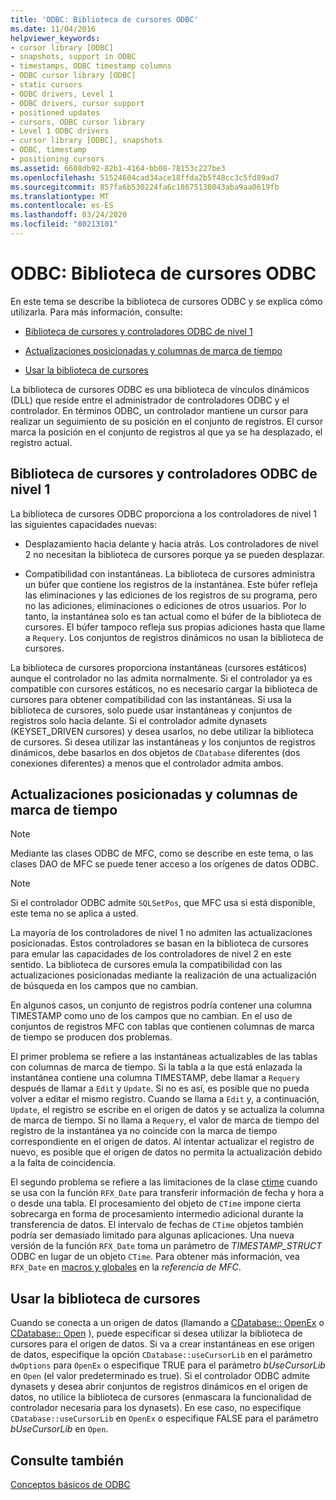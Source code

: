 ```yaml
---
title: 'ODBC: Biblioteca de cursores ODBC'
ms.date: 11/04/2016
helpviewer_keywords:
- cursor library [ODBC]
- snapshots, support in ODBC
- timestamps, ODBC timestamp columns
- ODBC cursor library [ODBC]
- static cursors
- ODBC drivers, Level 1
- ODBC drivers, cursor support
- positioned updates
- cursors, ODBC cursor library
- Level 1 ODBC drivers
- cursor library [ODBC], snapshots
- ODBC, timestamp
- positioning cursors
ms.assetid: 6608db92-82b1-4164-bb08-78153c227be3
ms.openlocfilehash: 51524604cad34ace18ffda2b5f48cc3c5fd89ad7
ms.sourcegitcommit: 857fa6b530224fa6c18675138043aba9aa0619fb
ms.translationtype: MT
ms.contentlocale: es-ES
ms.lasthandoff: 03/24/2020
ms.locfileid: "80213101"
---
```

# <a name="odbc-the-odbc-cursor-library"></a>ODBC: Biblioteca de cursores ODBC

En este tema se describe la biblioteca de cursores ODBC y se explica cómo utilizarla. Para más información, consulte:

- [Biblioteca de cursores y controladores ODBC de nivel 1](#_core_the_cursor_library_and_level_1_odbc_drivers)

- [Actualizaciones posicionadas y columnas de marca de tiempo](#_core_positioned_updates_and_timestamp_columns)

- [Usar la biblioteca de cursores](#_core_using_the_cursor_library)

La biblioteca de cursores ODBC es una biblioteca de vínculos dinámicos (DLL) que reside entre el administrador de controladores ODBC y el controlador. En términos ODBC, un controlador mantiene un cursor para realizar un seguimiento de su posición en el conjunto de registros. El cursor marca la posición en el conjunto de registros al que ya se ha desplazado, el registro actual.

##  <a name="cursor-library-and-level-1-odbc-drivers"></a><a name="_core_the_cursor_library_and_level_1_odbc_drivers"></a>Biblioteca de cursores y controladores ODBC de nivel 1

La biblioteca de cursores ODBC proporciona a los controladores de nivel 1 las siguientes capacidades nuevas:

- Desplazamiento hacia delante y hacia atrás. Los controladores de nivel 2 no necesitan la biblioteca de cursores porque ya se pueden desplazar.

- Compatibilidad con instantáneas. La biblioteca de cursores administra un búfer que contiene los registros de la instantánea. Este búfer refleja las eliminaciones y las ediciones de los registros de su programa, pero no las adiciones, eliminaciones o ediciones de otros usuarios. Por lo tanto, la instantánea solo es tan actual como el búfer de la biblioteca de cursores. El búfer tampoco refleja sus propias adiciones hasta que llame a `Requery`. Los conjuntos de registros dinámicos no usan la biblioteca de cursores.

La biblioteca de cursores proporciona instantáneas (cursores estáticos) aunque el controlador no las admita normalmente. Si el controlador ya es compatible con cursores estáticos, no es necesario cargar la biblioteca de cursores para obtener compatibilidad con las instantáneas. Si usa la biblioteca de cursores, solo puede usar instantáneas y conjuntos de registros solo hacia delante. Si el controlador admite dynasets (KEYSET_DRIVEN cursores) y desea usarlos, no debe utilizar la biblioteca de cursores. Si desea utilizar las instantáneas y los conjuntos de registros dinámicos, debe basarlos en dos objetos de `CDatabase` diferentes (dos conexiones diferentes) a menos que el controlador admita ambos.

##  <a name="positioned-updates-and-timestamp-columns"></a><a name="_core_positioned_updates_and_timestamp_columns"></a>Actualizaciones posicionadas y columnas de marca de tiempo

> [!NOTE]
>  Mediante las clases ODBC de MFC, como se describe en este tema, o las clases DAO de MFC se puede tener acceso a los orígenes de datos ODBC.

> [!NOTE]
>  Si el controlador ODBC admite `SQLSetPos`, que MFC usa si está disponible, este tema no se aplica a usted.

La mayoría de los controladores de nivel 1 no admiten las actualizaciones posicionadas. Estos controladores se basan en la biblioteca de cursores para emular las capacidades de los controladores de nivel 2 en este sentido. La biblioteca de cursores emula la compatibilidad con las actualizaciones posicionadas mediante la realización de una actualización de búsqueda en los campos que no cambian.

En algunos casos, un conjunto de registros podría contener una columna TIMESTAMP como uno de los campos que no cambian. En el uso de conjuntos de registros MFC con tablas que contienen columnas de marca de tiempo se producen dos problemas.

El primer problema se refiere a las instantáneas actualizables de las tablas con columnas de marca de tiempo. Si la tabla a la que está enlazada la instantánea contiene una columna TIMESTAMP, debe llamar a `Requery` después de llamar a `Edit` y `Update`. Si no es así, es posible que no pueda volver a editar el mismo registro. Cuando se llama a `Edit` y, a continuación, `Update`, el registro se escribe en el origen de datos y se actualiza la columna de marca de tiempo. Si no llama a `Requery`, el valor de marca de tiempo del registro de la instantánea ya no coincide con la marca de tiempo correspondiente en el origen de datos. Al intentar actualizar el registro de nuevo, es posible que el origen de datos no permita la actualización debido a la falta de coincidencia.

El segundo problema se refiere a las limitaciones de la clase [ctime](../../atl-mfc-shared/reference/ctime-class.md) cuando se usa con la función `RFX_Date` para transferir información de fecha y hora a o desde una tabla. El procesamiento del objeto de `CTime` impone cierta sobrecarga en forma de procesamiento intermedio adicional durante la transferencia de datos. El intervalo de fechas de `CTime` objetos también podría ser demasiado limitado para algunas aplicaciones. Una nueva versión de la función `RFX_Date` toma un parámetro de *TIMESTAMP_STRUCT* ODBC en lugar de un objeto `CTime`. Para obtener más información, vea `RFX_Date` en [macros y globales](../../mfc/reference/mfc-macros-and-globals.md) en la *referencia de MFC*.

##  <a name="using-the-cursor-library"></a><a name="_core_using_the_cursor_library"></a>Usar la biblioteca de cursores

Cuando se conecta a un origen de datos (llamando a [CDatabase:: OpenEx](../../mfc/reference/cdatabase-class.md#openex) o [CDatabase:: Open](../../mfc/reference/cdatabase-class.md#open) ), puede especificar si desea utilizar la biblioteca de cursores para el origen de datos. Si va a crear instantáneas en ese origen de datos, especifique la opción `CDatabase::useCursorLib` en el parámetro `dwOptions` para `OpenEx` o especifique TRUE para el parámetro *bUseCursorLib* en `Open` (el valor predeterminado es true). Si el controlador ODBC admite dynasets y desea abrir conjuntos de registros dinámicos en el origen de datos, no utilice la biblioteca de cursores (enmascara la funcionalidad de controlador necesaria para los dynasets). En ese caso, no especifique `CDatabase::useCursorLib` en `OpenEx` o especifique FALSE para el parámetro *bUseCursorLib* en `Open`.

## <a name="see-also"></a>Consulte también

[Conceptos básicos de ODBC](../../data/odbc/odbc-basics.md)
